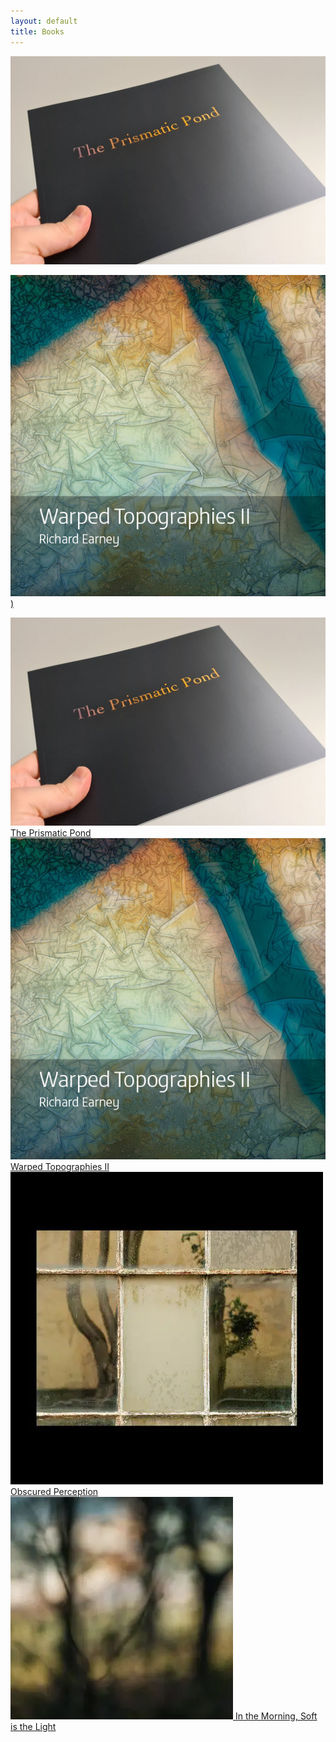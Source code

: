 ```yaml
---
layout: default
title: Books
---
```


[![The Prismatic Pond](books/the-prismatic-pond-01.jpg "The Prismatic Pond")](books/the-prismatic-pond)


[![Warped Topographies II](books/warped-topographies-ii-01.jpg "Warped Topographies II"))](books/warped-topographies-ii)


<div class="grid">
   <div>
   		<a href="books/warped-topographies-ii">
			<img src="books/the-prismatic-pond-01.jpg" alt="The Prismatic Pond" title="The Prismatic Pond" />
			The Prismatic Pond
		</a>
   	</div>
   <div>
   		<a href="motion-stills">
			<img src="books/warped-topographies-ii-01.jpg" alt="Warped Topographies II" title="Warped Topographies II" />
			Warped Topographies II
		</a>
   	</div>
   <div>
  	 <a href="obscured-perception">
			<img src="assets/galleries/obscured-perception.webp" alt="Obscured Perception" title="Obscured Perception" />
			Obscured Perception
		</a>
  	</div>
   <div>
   		<a href="in-the-morning-soft-is-the-light">
			<img src="assets/galleries/in-the-morning-soft-is-the-light.webp" alt="In the Morning, Soft is the Light" title="In the Morning, Soft is the Light" />
			In the Morning, Soft is the Light
		</a>
	</div>
</div>